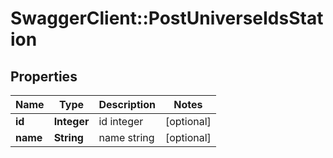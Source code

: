 # SwaggerClient::PostUniverseIdsStation

## Properties
Name | Type | Description | Notes
------------ | ------------- | ------------- | -------------
**id** | **Integer** | id integer | [optional] 
**name** | **String** | name string | [optional] 


